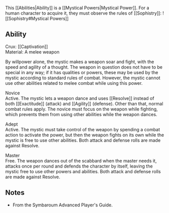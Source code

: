 This [[Abilities|Ability]] is a [[Mystical Powers|Mystical Power]]. For a human character to acquire it, they must observe the rules of [[Sophistry]]:
![[Sophistry#Mystical Powers]]
## Ability
Crux: [[Captivation]]<br>Material: A melee weapon

By willpower alone, the mystic makes a weapon soar and fight, with the speed and agility of a thought. The weapon in question does not have to be special in any way; if it has qualities or powers, these may be used by the mystic according to standard rules of combat. However, the mystic cannot use other abilities related to melee combat while using this power.

Novice<br>Active. The mystic lets a weapon dance and uses [[Resolve]] instead of both [[Exactitude]] (attack) and [[Agility]] (defense). Other than that, normal combat rules apply. The novice must focus on the weapon while fighting, which prevents them from using other abilities while the weapon dances.

Adept<br>Active. The mystic must take control of the weapon by spending a combat action to activate the power, but then the weapon fights on its own while the mystic is free to use other abilities. Both attack and defense rolls are made against Resolve.

Master<br>Free. The weapon dances out of the scabbard when the master needs it, attacks once per round and defends the character by itself, leaving the mystic free to use other powers and abilities. Both attack and defense rolls are made against Resolve.
## Notes
* From the Symbaroum Advanced Player's Guide.